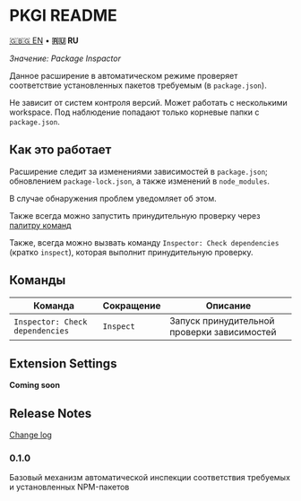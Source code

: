 # PKGI README

[🇬🇧🇬 EN](./README.md) • **🇷🇺 RU**

*Значение: Package Inspactor*

Данное расширение в автоматическом режиме проверяет соответствие установленных пакетов требуемым (в `package.json`).

Не зависит от систем контроля версий. Может работать с несколькими workspace. Под наблюдение попадают только корневые папки с `package.json`.

## Как это работает

Расширение следит за изменениями зависимостей в `package.json`; обновлением `package-lock.json`, а также изменений в `node_modules`.

В случае обнаружения проблем уведомляет об этом.

Также всегда можно запустить принудительную проверку через [палитру команд](#Команды)

Также, всегда можно вызвать команду `Inspector: Check dependencies` (кратко `inspect`), которая выполнит принудительную проверку.

## Команды

| Команда | Сокращение | Описание |
|---------|------------|----------|
| `Inspector: Check dependencies` | `Inspect` | Запуск принудительной проверки зависимостей |

## Extension Settings

**Coming soon**

## Release Notes

[Change log](./CHANGELOG.RU.md)

### 0.1.0

Базовый механизм автоматической инспекции соответствия требуемых и установленных NPM-пакетов